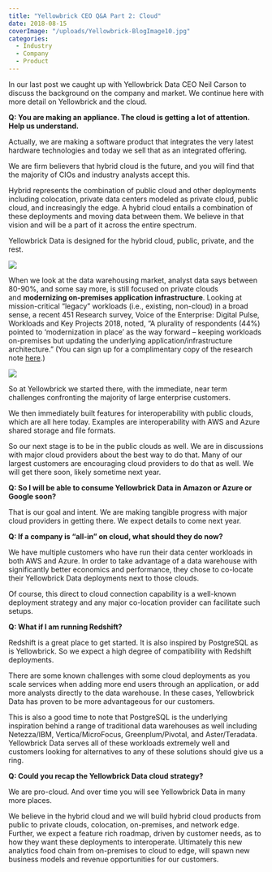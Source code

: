 ```yaml
---
title: "Yellowbrick CEO Q&A Part 2: Cloud"
date: 2018-08-15
coverImage: "/uploads/Yellowbrick-BlogImage10.jpg"
categories:
  - Industry
  - Company
  - Product
---
```


In our last post we caught up with Yellowbrick Data CEO Neil Carson to discuss the background on the company and market. We continue here with more detail on Yellowbrick and the cloud.

**Q: You are making an appliance. The cloud is getting a lot of attention. Help us understand.**

Actually, we are making a software product that integrates the very latest hardware technologies and today we sell that as an integrated offering.

We are firm believers that hybrid cloud is the future, and you will find that the majority of CIOs and industry analysts accept this.

Hybrid represents the combination of public cloud and other deployments including colocation, private data centers modeled as private cloud, public cloud, and increasingly the edge. A hybrid cloud entails a combination of these deployments and moving data between them. We believe in that vision and will be a part of it across the entire spectrum.

Yellowbrick Data is designed for the hybrid cloud, public, private, and the rest.

![](/uploads/blog-Hybrid-Cloud-diagram-3-300x265.png)

When we look at the data warehousing market, analyst data says between 80-90%, and some say more, is still focused on private clouds and **modernizing on-premises application infrastructure**. Looking at mission-critical “legacy” workloads (i.e., existing, non-cloud) in a broad sense, a recent 451 Research survey, Voice of the Enterprise: Digital Pulse, Workloads and Key Projects 2018, noted, “A plurality of respondents (44%) pointed to ‘modernization in place’ as the way forward – keeping workloads on-premises but updating the underlying application/infrastructure architecture.” (You can sign up for a complimentary copy of the research note [here](/contact-us/).)

![](/uploads/blog-dealing-with-mission-critical-legacy-applications.png)

So at Yellowbrick we started there, with the immediate, near term challenges confronting the majority of large enterprise customers.

We then immediately built features for interoperability with public clouds, which are all here today. Examples are interoperability with AWS and Azure shared storage and file formats.

So our next stage is to be in the public clouds as well. We are in discussions with major cloud providers about the best way to do that. Many of our largest customers are encouraging cloud providers to do that as well. We will get there soon, likely sometime next year.

**Q: So I will be able to consume Yellowbrick Data in Amazon or Azure or Google soon?**

That is our goal and intent. We are making tangible progress with major cloud providers in getting there. We expect details to come next year.

**Q: If a company is “all-in” on cloud, what should they do now?**

We have multiple customers who have run their data center workloads in both AWS and Azure. In order to take advantage of a data warehouse with significantly better economics and performance, they chose to co-locate their Yellowbrick Data deployments next to those clouds.

Of course, this direct to cloud connection capability is a well-known deployment strategy and any major co-location provider can facilitate such setups.

**Q: What if I am running Redshift?**

Redshift is a great place to get started. It is also inspired by PostgreSQL as is Yellowbrick. So we expect a high degree of compatibility with Redshift deployments.

There are some known challenges with some cloud deployments as you scale services when adding more end users through an application, or add more analysts directly to the data warehouse. In these cases, Yellowbrick Data has proven to be more advantageous for our customers.

This is also a good time to note that PostgreSQL is the underlying inspiration behind a range of traditional data warehouses as well including Netezza/IBM, Vertica/MicroFocus, Greenplum/Pivotal, and Aster/Teradata. Yellowbrick Data serves all of these workloads extremely well and customers looking for alternatives to any of these solutions should give us a ring.

**Q: Could you recap the Yellowbrick Data cloud strategy?**

We are pro-cloud. And over time you will see Yellowbrick Data in many more places.

We believe in the hybrid cloud and we will build hybrid cloud products from public to private clouds, colocation, on-premises, and network edge. Further, we expect a feature rich roadmap, driven by customer needs, as to how they want these deployments to interoperate. Ultimately this new analytics food chain from on-premises to cloud to edge, will spawn new business models and revenue opportunities for our customers.
